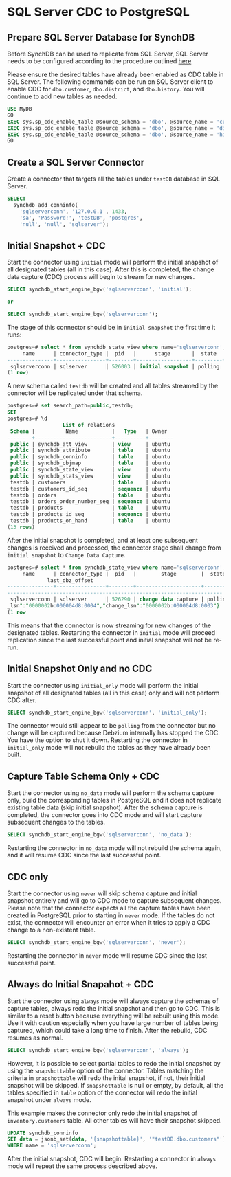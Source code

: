 # SQL Server CDC to PostgreSQL

## Prepare SQL Server Database for SynchDB

Before SynchDB can be used to replicate from SQL Server, SQL Server needs to be configured according to the procedure outlined [here](https://docs.synchdb.com/getting-started/remote_database_setups/)

Please ensure the desired tables have already been enabled as CDC table in SQL Server. The following commands can be run on SQL Server client to enable CDC for `dbo.customer`, `dbo.district`, and `dbo.history`. You will continue to add new tables as needed.

```sql
USE MyDB
GO
EXEC sys.sp_cdc_enable_table @source_schema = 'dbo', @source_name = 'customer', @role_name = NULL, @supports_net_changes = 0;
EXEC sys.sp_cdc_enable_table @source_schema = 'dbo', @source_name = 'district', @role_name = NULL, @supports_net_changes = 0;
EXEC sys.sp_cdc_enable_table @source_schema = 'dbo', @source_name = 'history', @role_name = NULL, @supports_net_changes = 0;
GO
```

## Create a SQL Server Connector

Create a connector that targets all the tables under `testDB` database in SQL Server.
```sql
SELECT 
  synchdb_add_conninfo(
    'sqlserverconn', '127.0.0.1', 1433, 
    'sa', 'Password!', 'testDB', 'postgres', 
    'null', 'null', 'sqlserver');
```

## Initial Snapshot + CDC

Start the connector using `initial` mode will perform the initial snapshot of all designated tables (all in this case). After this is completed, the change data capture (CDC) process will begin to stream for new changes.

```sql
SELECT synchdb_start_engine_bgw('sqlserverconn', 'initial');

or 

SELECT synchdb_start_engine_bgw('sqlserverconn');
```

The stage of this connector should be in `initial snapshot` the first time it runs:
```sql
postgres=# select * from synchdb_state_view where name='sqlserverconn';
     name      | connector_type |  pid   |      stage       |  state  |   err    |       last_dbz_offset
---------------+----------------+--------+------------------+---------+----------+-----------------------------
 sqlserverconn | sqlserver      | 526003 | initial snapshot | polling | no error | offset file not flushed yet
(1 row)


```

A new schema called `testdb` will be created and all tables streamed by the connector will be replicated under that schema.
```sql
postgres=# set search_path=public,testdb;
SET
postgres=# \d
                  List of relations
 Schema |          Name           |   Type   | Owner
--------+-------------------------+----------+--------
 public | synchdb_att_view        | view     | ubuntu
 public | synchdb_attribute       | table    | ubuntu
 public | synchdb_conninfo        | table    | ubuntu
 public | synchdb_objmap          | table    | ubuntu
 public | synchdb_state_view      | view     | ubuntu
 public | synchdb_stats_view      | view     | ubuntu
 testdb | customers               | table    | ubuntu
 testdb | customers_id_seq        | sequence | ubuntu
 testdb | orders                  | table    | ubuntu
 testdb | orders_order_number_seq | sequence | ubuntu
 testdb | products                | table    | ubuntu
 testdb | products_id_seq         | sequence | ubuntu
 testdb | products_on_hand        | table    | ubuntu
(13 rows)

```

After the initial snapshot is completed, and at least one subsequent changes is received and processed, the connector stage shall change from `initial snapshot` to `Change Data Capture`.
```sql
postgres=# select * from synchdb_state_view where name='sqlserverconn';
     name      | connector_type |  pid   |        stage        |  state  |   err    |
             last_dbz_offset
---------------+----------------+--------+---------------------+---------+----------+-----------------------------
----------------------------------------------------------------------
 sqlserverconn | sqlserver      | 526290 | change data capture | polling | no error | {"event_serial_no":1,"commit
_lsn":"0000002b:000004d8:0004","change_lsn":"0000002b:000004d8:0003"}
(1 row

```

This means that the connector is now streaming for new changes of the designated tables. Restarting the connector in `initial` mode will proceed replication since the last successful point and initial snapshot will not be re-run.

## Initial Snapshot Only and no CDC

Start the connector using `initial_only` mode will perform the initial snapshot of all designated tables (all in this case) only and will not perform CDC after.

```sql
SELECT synchdb_start_engine_bgw('sqlserverconn', 'initial_only');

```

The connector would still appear to be `polling` from the connector but no change will be captured because Debzium internally has stopped the CDC. You have the option to shut it down. Restarting the connector in `initial_only` mode will not rebuild the tables as they have already been built.


## Capture Table Schema Only + CDC

Start the connector using `no_data` mode will perform the schema capture only, build the corresponding tables in PostgreSQL and it does not replicate existing table data (skip initial snapshot). After the schema capture is completed, the connector goes into CDC mode and will start capture subsequent changes to the tables.

```sql
SELECT synchdb_start_engine_bgw('sqlserverconn', 'no_data');

```

Restarting the connector in `no_data` mode will not rebuild the schema again, and it will resume CDC since the last successful point.

## CDC only

Start the connector using `never` will skip schema capture and initial snapshot entirely and will go to CDC mode to capture subsequent changes. Please note that the connector expects all the capture tables have been created in PostgreSQL prior to starting in `never` mode. If the tables do not exist, the connector will encounter an error when it tries to apply a CDC change to a non-existent table.

```sql
SELECT synchdb_start_engine_bgw('sqlserverconn', 'never');

```

Restarting the connector in `never` mode will resume CDC since the last successful point.

## Always do Initial Snapahot + CDC

Start the connector using `always` mode will always capture the schemas of capture tables, always redo the initial snapshot and then go to CDC. This is similar to a reset button because everything will be rebuilt using this mode. Use it with caution especially when you have large number of tables being captured, which could take a long time to finish. After the rebuild, CDC resumes as normal.

```sql
SELECT synchdb_start_engine_bgw('sqlserverconn', 'always');

```

However, it is possible to select partial tables to redo the initial snapshot by using the `snapshottable` option of the connector. Tables matching the criteria in `snapshottable` will redo the inital snapshot, if not, their initial snapshot will be skipped. If `snapshottable` is null or empty, by default, all the tables specified in `table` option of the connector will redo the initial snapshot under `always` mode.

This example makes the connector only redo the initial snapshot of `inventory.customers` table. All other tables will have their snapshot skipped.
```sql
UPDATE synchdb_conninfo 
SET data = jsonb_set(data, '{snapshottable}', '"testDB.dbo.customers"') 
WHERE name = 'sqlserverconn';
```

After the initial snapshot, CDC will begin. Restarting a connector in `always` mode will repeat the same process described above.
